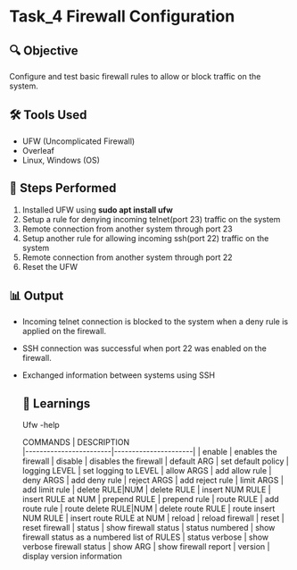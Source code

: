# Task_4 Firewall Configuration

## 🔍 Objective
Configure and test basic firewall rules to allow or block traffic on the system.

## 🛠 Tools Used
- UFW (Uncomplicated Firewall)
- Overleaf
- Linux, Windows (OS)

## 🧪 Steps Performed
1. Installed UFW using **sudo apt install ufw**
2. Setup a rule for denying incoming telnet(port 23) traffic on the system
3. Remote connection from another system through port 23
4. Setup another rule for allowing incoming ssh(port 22) traffic on the system
5. Remote connection from another system through port 22
6. Reset the UFW

## 📊 Output
- Incoming telnet connection is blocked to the system when a deny rule is applied on the firewall.
- SSH connection was successful when port 22 was enabled on the firewall.
- Exchanged information between systems using SSH

  ## 🧠 Learnings

  Ufw -help

  
   COMMANDS              |  DESCRIPTION   
|------------------------|----------------------|
|  enable                |  enables the firewall
|  disable               | disables the firewall
|  default ARG           |  set default policy
|  logging LEVEL         |  set logging to LEVEL
|  allow ARGS            |  add allow rule
|  deny ARGS             |  add deny rule
|  reject ARGS           |  add reject rule
|  limit ARGS            |  add limit rule
|  delete RULE|NUM       |  delete RULE
|  insert NUM RULE       |  insert RULE at NUM
|  prepend RULE          |  prepend rule
|  route RULE            |  add route rule
|  route delete RULE|NUM |  delete route RULE
|  route insert NUM RULE |  insert route RULE at NUM
|  reload                |  reload firewall
|  reset                 |  reset firewall
|  status                |  show firewall status
|  status numbered       |  show firewall status as a numbered list of RULES
|  status verbose        |  show verbose firewall status
|  show ARG              |  show firewall report
|  version               |  display version information
